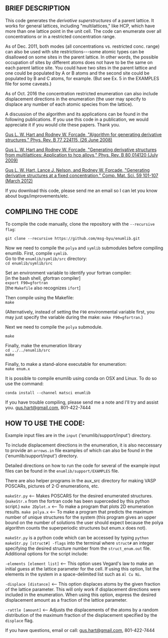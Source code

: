 ## BRIEF DESCRIPTION

This code generates the *derivative superstructures* of a parent
lattice. It works for general lattices, including "multilattices," like
HCP, which have more than one lattice point in the unit cell. The code can enumerate over all concentrations or in a restricted concentration range.

As of Dec. 2011, both modes (all concentrations vs. restricted
conc. range) can also be used with site restrictions---some atomic
types can be disallowed on some sites in the parent lattice. In other
words, the possible occupation of sites by different atoms does not
have to be the same on each parent lattice site. You could have two
sites in the parent lattice and one could be populated by A or B atoms
and the second site could be populated by B and C atoms, for
example. (But see Ex. 5 in the EXAMPLES file for some caveats.)

As of Oct. 2016 the concentration restricted enumeration can also
include displacement directions in the enumeration (the user may
specify to displace any number of each atomic species from the
lattice).

A discussion of the algorithm and its applications can be found in the
following publications. If you use this code in a publication, we
would appreciate it if you would cite these papers. Thank you.


[Gus L. W. Hart and Rodney W. Forcade, "Algorithm for generating
derivative structures," Phys. Rev. B 77 224115, (26 June 2008)](http://msg.byu.edu/papers/GLWHart_enumeration.pdf)

[Gus L. W. Hart and Rodney W. Forcade, "Generating derivative
structures from multilattices: Application to hcp alloys,"
Phys. Rev. B 80 014120 (July 2009)](http://msg.byu.edu/papers/multi.pdf)

[Gus L. W. Hart, Lance J. Nelson, and Rodney W. Forcade, "Generating
derivative structures at a fixed concentration," Comp. Mat. Sci. 59
101-107 (March 2012)](http://msg.byu.edu/papers/enum3.pdf)

If you download this code, please send me an email so I can let you
know about bugs/improvements/etc.


## COMPILING THE CODE

To compile the code manually, clone the repository with the `--recursive flag`:

```
git clone --recursive https://github.com/msg-byu/enumlib.git
```

Now we need to compile the `polya` and `symlib` submodules before
compiling enumlib. First, compile `symlib`.   
Go to the `enumlib/symlib/src` directory:  
```cd enumlib/symlib/src```

Set an environment variable to identify your fortran compiler:  
[in the bash shell, gfortran compiler]  
```export F90=gfortran```  
[the `Makefile` also recognizes `ifort`]

Then compile using the Makefile:  
`make`

(Alternatively, instead of setting the `F90` environmental variable first, you may just specify the variable during the make: `make F90=gfortran`.)

Next we need to compile the `polya` submodule.
```cd ../../polya/fortran/
make
```

Finally, make the enumeration library  
```cd ../../enumlib/src```  
`make`

Finally, to make a stand-alone executable for enumeration:  
```make enum.x```

It is possible to compile enumlib using conda on OSX and Linux. To do
so use the command:

```
conda install --channel matsci enumlib
```

If you have trouble compiling, please send me a note and I'll try and
assist you.  gus.hart@gmail.com, 801-422-7444

## HOW TO USE THE CODE:

Example input files are in the `input` ('enumlib/support/input') directory. 

To include displacement directions in the enumeration, it is also
neccessary to provide an `arrows.in` file examples of which can also
be found in the ('enumlib/support/input') directory.

Detailed directions on how to run the code for several of the example
input files can be found in the `enumlib/support/EXAMPLES` file.

There are also helper programs in the aux_src directory for making VASP POSCARs, pictures of
2-D enumerations, etc.

`makeStr.py` <-- Makes POSCARS for the desired enumerated structures.
(`makeStr.x` from the fortran code has been superceded by this python script.)
`make 2Dplot.x` <-- To make a program that plots 2D enumeration results.
`make polya.x` <-- To make a program that predicts the maximum number
of unique structures for the system (this program gives an upper bound
on the number of solutions the user should expect because the polya
algorithm counts the superperiodic structures but enum.x does not).

`makeStr.py` is a python code which can be accessed by typing `python
makeStr.py [struct#] -flags` into the terminal where
`struct#` an integer specifying the desired structure number from the `struct_enum.out`
file. Additional options for the script include:

`-elements [element list]` <-- This option uses Vegard's law to make an initial guess
at the lattice parameter for the cell. If using this option, list the
elements in the system in a space-delimited list such as `Al Cu Ni`.

`-displace [distance]` <-- This option displaces atoms by the given
fraction of the lattice parameter. This will only work if displacement
directions were included in the enumeration. When using this option,
express the desired displacement amount as a fraction of the lattice
parameter.

`-rattle [amount]` <-- Adjusts the displacements of the atoms by a
random distribution of the maximum fraction of the displacement
specified by the `displace` flag.

If you have questions, email or call: gus.hart@gmail.com, 801-422-7444

